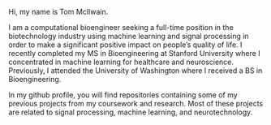 Hi, my name is Tom McIlwain.

I am a computational bioengineer seeking a full-time position in the biotechnology industry using machine learning and signal processing in order to make a significant positive impact on people’s quality of life. I recently completed my MS in Bioengineering at Stanford University where I concentrated in machine learning for healthcare and neuroscience. Previously, I attended the University of Washington where I received a BS in Bioengineering.

In my github profile, you will find repositories containing some of my previous projects from my coursework and research. Most of these projects are related to signal processing, machine learning, and neurotechnology.
